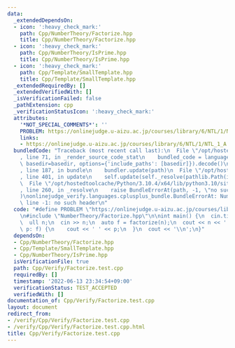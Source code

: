 ```yaml
---
data:
  _extendedDependsOn:
  - icon: ':heavy_check_mark:'
    path: Cpp/NumberTheory/Factorize.hpp
    title: Cpp/NumberTheory/Factorize.hpp
  - icon: ':heavy_check_mark:'
    path: Cpp/NumberTheory/IsPrime.hpp
    title: Cpp/NumberTheory/IsPrime.hpp
  - icon: ':heavy_check_mark:'
    path: Cpp/Template/SmallTemplate.hpp
    title: Cpp/Template/SmallTemplate.hpp
  _extendedRequiredBy: []
  _extendedVerifiedWith: []
  _isVerificationFailed: false
  _pathExtension: cpp
  _verificationStatusIcon: ':heavy_check_mark:'
  attributes:
    '*NOT_SPECIAL_COMMENTS*': ''
    PROBLEM: https://onlinejudge.u-aizu.ac.jp/courses/library/6/NTL/1/NTL_1_A
    links:
    - https://onlinejudge.u-aizu.ac.jp/courses/library/6/NTL/1/NTL_1_A
  bundledCode: "Traceback (most recent call last):\n  File \"/opt/hostedtoolcache/Python/3.10.4/x64/lib/python3.10/site-packages/onlinejudge_verify/documentation/build.py\"\
    , line 71, in _render_source_code_stat\n    bundled_code = language.bundle(stat.path,\
    \ basedir=basedir, options={'include_paths': [basedir]}).decode()\n  File \"/opt/hostedtoolcache/Python/3.10.4/x64/lib/python3.10/site-packages/onlinejudge_verify/languages/cplusplus.py\"\
    , line 187, in bundle\n    bundler.update(path)\n  File \"/opt/hostedtoolcache/Python/3.10.4/x64/lib/python3.10/site-packages/onlinejudge_verify/languages/cplusplus_bundle.py\"\
    , line 401, in update\n    self.update(self._resolve(pathlib.Path(included), included_from=path))\n\
    \  File \"/opt/hostedtoolcache/Python/3.10.4/x64/lib/python3.10/site-packages/onlinejudge_verify/languages/cplusplus_bundle.py\"\
    , line 260, in _resolve\n    raise BundleErrorAt(path, -1, \"no such header\"\
    )\nonlinejudge_verify.languages.cplusplus_bundle.BundleErrorAt: NumberTheory/Factorize.hpp:\
    \ line -1: no such header\n"
  code: "#define PROBLEM \"https://onlinejudge.u-aizu.ac.jp/courses/library/6/NTL/1/NTL_1_A\"\
    \n#include \"NumberTheory/Factorize.hpp\"\n\nint main() {\n  cin.tie(0);\n  ios::sync_with_stdio(false);\n\
    \  ull n;\n  cin >> n;\n  auto f = factorize(n);\n  cout << n << ':';\n  for(auto\
    \ p: f) {\n    cout << ' ' << p;\n  }\n  cout << '\\n';\n}"
  dependsOn:
  - Cpp/NumberTheory/Factorize.hpp
  - Cpp/Template/SmallTemplate.hpp
  - Cpp/NumberTheory/IsPrime.hpp
  isVerificationFile: true
  path: Cpp/Verify/Factorize.test.cpp
  requiredBy: []
  timestamp: '2022-06-13 23:34:54+09:00'
  verificationStatus: TEST_ACCEPTED
  verifiedWith: []
documentation_of: Cpp/Verify/Factorize.test.cpp
layout: document
redirect_from:
- /verify/Cpp/Verify/Factorize.test.cpp
- /verify/Cpp/Verify/Factorize.test.cpp.html
title: Cpp/Verify/Factorize.test.cpp
---
```

